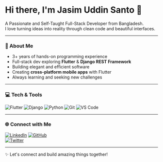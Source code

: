 # Hi there, I'm Jasim Uddin Santo 👋

A Passionate and Self-Taught Full-Stack Developer from Bangladesh.  
I love turning ideas into reality through clean code and beautiful interfaces.

---

### 🚀 About Me
- 3+ years of hands-on programming experience  
- Full-stack dev exploring **Flutter** & **Django REST Framework**  
- Building elegant and efficient software  
- Creating **cross-platform mobile apps** with Flutter  
- Always learning and seeking new challenges  

---

### 💻 Tech & Tools
![Flutter](https://img.shields.io/badge/Flutter-02569B?style=for-the-badge&logo=flutter&logoColor=white) 
![Django](https://img.shields.io/badge/Django-092E20?style=for-the-badge&logo=django&logoColor=white) 
![Python](https://img.shields.io/badge/Python-3776AB?style=for-the-badge&logo=python&logoColor=white) 
![Git](https://img.shields.io/badge/Git-F05032?style=for-the-badge&logo=git&logoColor=white)
![VS Code](https://img.shields.io/badge/VS%20Code-007ACC?style=for-the-badge&logo=visual-studio-code&logoColor=white) 

---

### 🌐 Connect with Me
[![LinkedIn](https://img.shields.io/badge/LinkedIn-0A66C2?style=for-the-badge&logo=linkedin&logoColor=white)](https://www.linkedin.com/in/jasim-uddin-shanto/) 
[![GitHub](https://img.shields.io/badge/GitHub-181717?style=for-the-badge&logo=github&logoColor=white)](https://github.com/jasim-uddin-shanto-6b75a1329)  
[![Twitter](https://img.shields.io/badge/Twitter-1DA1F2?style=for-the-badge&logo=twitter&logoColor=white)](https://twitter.com/yourprofile)  

---

✨ Let's connect and build amazing things together!
